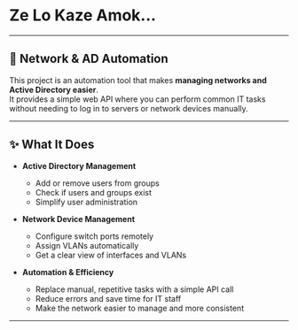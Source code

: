 # **Ze Lo Kaze Amok...**

---
## 🔧 Network & AD Automation

This project is an automation tool that makes **managing networks and Active Directory easier**.  
It provides a simple web API where you can perform common IT tasks without needing to log in to servers or network devices manually.

---

## ✨ What It Does

- **Active Directory Management**
  - Add or remove users from groups
  - Check if users and groups exist
  - Simplify user administration

- **Network Device Management**
  - Configure switch ports remotely
  - Assign VLANs automatically
  - Get a clear view of interfaces and VLANs

- **Automation & Efficiency**
  - Replace manual, repetitive tasks with a simple API call
  - Reduce errors and save time for IT staff
  - Make the network easier to manage and more consistent

---